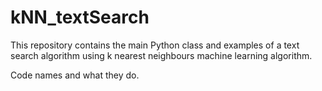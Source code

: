# kNN_textSearch
This repository contains the main Python class and examples of a text search algorithm using k nearest neighbours machine learning algorithm.

Code names and what they do.
